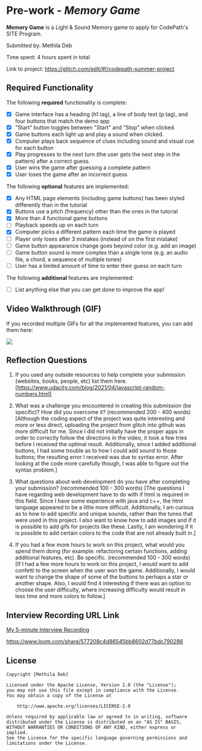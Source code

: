 # Pre-work - *Memory Game*

**Memory Game** is a Light & Sound Memory game to apply for CodePath's SITE Program. 

Submitted by: Methila Deb

Time spent: 4 hours spent in total

Link to project: 
https://glitch.com/edit/#!/codepath-summer-project

## Required Functionality

The following **required** functionality is complete:

* [x] Game interface has a heading (h1 tag), a line of body text (p tag), and four buttons that match the demo app
* [x] "Start" button toggles between "Start" and "Stop" when clicked. 
* [x] Game buttons each light up and play a sound when clicked. 
* [x] Computer plays back sequence of clues including sound and visual cue for each button
* [x] Play progresses to the next turn (the user gets the next step in the pattern) after a correct guess. 
* [x] User wins the game after guessing a complete pattern
* [x] User loses the game after an incorrect guess

The following **optional** features are implemented:

* [x] Any HTML page elements (including game buttons) has been styled differently than in the tutorial
* [x] Buttons use a pitch (frequency) other than the ones in the tutorial
* [x] More than 4 functional game buttons
* [ ] Playback speeds up on each turn
* [x] Computer picks a different pattern each time the game is played
* [ ] Player only loses after 3 mistakes (instead of on the first mistake)
* [ ] Game button appearance change goes beyond color (e.g. add an image)
* [ ] Game button sound is more complex than a single tone (e.g. an audio file, a chord, a sequence of multiple tones)
* [ ] User has a limited amount of time to enter their guess on each turn

The following **additional** features are implemented:

- [ ] List anything else that you can get done to improve the app!

## Video Walkthrough (GIF)

If you recorded multiple GIFs for all the implemented features, you can add them here:

![](https://i.imgur.com/zEU2cJ6.gif)

## Reflection Questions
1. If you used any outside resources to help complete your submission (websites, books, people, etc) list them here. 
[https://www.udacity.com/blog/2021/04/javascript-random-numbers.html]

2. What was a challenge you encountered in creating this submission (be specific)? How did you overcome it? (recommended 200 - 400 words) 
[Although the coding aspect of the project was quite interesting and more or less direct, uploading the project from glitch into github was more difficult for me. Since I did not initially have the proper apps in order to correctly follow the directions in the video, it took a few tries before I received the optimal result. Additionally, since I added additional buttons, I had some trouble as to how I could add sound to those buttons; the resulting error I received was due to syntax error. After looking at the code more carefully though, I was able to figure out the syntax problem.]

3. What questions about web development do you have after completing your submission? (recommended 100 - 300 words) 
[The questions I have regarding web development have to do with if html is required in this field. Since I have some experience with java and c++, the html language appeared to be a little more difficult. Additionally, I am curious as to how to add specific and unique sounds, rather than the tunes that were used in this project. I also want to know how to add images and if it is possible to add gifs for projects like these. Lastly, I am wondering if it is possible to add certain colors to the code that are not already built in.]

4. If you had a few more hours to work on this project, what would you spend them doing (for example: refactoring certain functions, adding additional features, etc). Be specific. (recommended 100 - 300 words) 
[If I had a few more hours to work on this project, I would want to add confetti to the screen when the user won the game. Additionally, I would want to change the shape of some of the buttons to perhaps a star or another shape. Also, I would find it interesting if there was an option to choose the user difficulty, where increasing difficulty would result in less time and more colors to follow.]



## Interview Recording URL Link

[My 5-minute Interview Recording](your-link-here)

https://www.loom.com/share/577208c4d86545bb8602d77bdc790286

## License

    Copyright [Methila Deb]

    Licensed under the Apache License, Version 2.0 (the "License");
    you may not use this file except in compliance with the License.
    You may obtain a copy of the License at

        http://www.apache.org/licenses/LICENSE-2.0

    Unless required by applicable law or agreed to in writing, software
    distributed under the License is distributed on an "AS IS" BASIS,
    WITHOUT WARRANTIES OR CONDITIONS OF ANY KIND, either express or implied.
    See the License for the specific language governing permissions and
    limitations under the License.